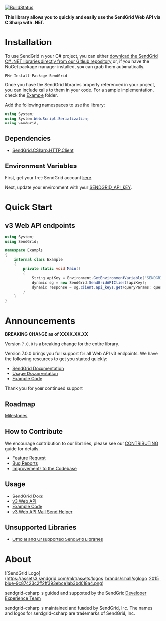 ﻿[![BuildStatus](https://travis-ci.org/sendgrid/sendgrid-csharp.png?branch=master)](https://travis-ci.org/sendgrid/sendgrid-csharp)

**This library allows you to quickly and easily use the SendGrid Web API via C Sharp with .NET.**

# Installation

To use SendGrid in your C# project, you can either <a href="https://github.com/sendgrid/sendgrid-csharp.git">download the SendGrid C# .NET libraries directly from our Github repository</a> or, if you have the NuGet package manager installed, you can grab them automatically.

```
PM> Install-Package SendGrid 
```

Once you have the SendGrid libraries properly referenced in your project, you can include calls to them in your code. 
For a sample implementation, check the [Example](https://github.com/sendgrid/sendgrid-csharp/tree/master/SendGrid/Example) folder.

Add the following namespaces to use the library:
```csharp
using System;
using System.Web.Script.Serialization;
using SendGrid;
```

## Dependencies

- [SendGrid.CSharp.HTTP.Client](https://github.com/sendgrid/csharp-http-client)

## Environment Variables 

First, get your free SendGrid account [here](https://sendgrid.com/free?source=sendgrid-csharp).

Next, update your environment with your [SENDGRID_API_KEY](https://app.sendgrid.com/settings/api_keys).

# Quick Start

## v3 Web API endpoints

```csharp
using System;
using SendGrid;

namespace Example
{
    internal class Example
    {
        private static void Main()
        {
            String apiKey = Environment.GetEnvironmentVariable("SENDGRID_APIKEY", EnvironmentVariableTarget.User);
            dynamic sg = new SendGrid.SendGridAPIClient(apiKey);
            dynamic response = sg.client.api_keys.get(queryParams: queryParams);
        }
    }
}
```

# Announcements

**BREAKING CHANGE as of XXXX.XX.XX**

Version `7.0.0` is a breaking change for the entire library.

Version 7.0.0 brings you full support for all Web API v3 endpoints. We
have the following resources to get you started quickly:

-   [SendGrid
    Documentation](https://sendgrid.com/docs/API_Reference/Web_API_v3/index.html)
-   [Usage
    Documentation](https://github.com/sendgrid/sendgrid-csharp/blob/master/USAGE.md)
-   [Example
    Code](https://github.com/sendgrid/sendgrid-csharp/blob/master/Example)

Thank you for your continued support!

## Roadmap

[Milestones](https://github.com/sendgrid/sendgrid-csharp/milestones)

## How to Contribute

We encourage contribution to our libraries, please see our [CONTRIBUTING](https://github.com/sendgrid/sendgrid-csharp/blob/master/CONTRIBUTING.md) guide for details.

* [Feature Request](https://github.com/sendgrid/sendgrid-csharp/blob/master/CONTRIBUTING.md#feature_request)
* [Bug Reports](https://github.com/sendgrid/sendgrid-csharp/blob/master/CONTRIBUTING.md#submit_a_bug_report)
* [Improvements to the Codebase](https://github.com/sendgrid/sendgrid-csharp/blob/master/CONTRIBUTING.md#improvements_to_the_codebase)

## Usage

- [SendGrid Docs](https://sendgrid.com/docs/API_Reference/index.html)
- [v3 Web API](https://github.com/sendgrid/sendgrid-csharp/blob/master/USAGE.md)
- [Example Code](https://github.com/sendgrid/sendgrid-csharp/blob/master/examples)
- [v3 Web API Mail Send Helper]()

## Unsupported Libraries

- [Official and Unsupported SendGrid Libraries](https://sendgrid.com/docs/Integrate/libraries.html)

# About

![SendGrid Logo]
(https://assets3.sendgrid.com/mkt/assets/logos_brands/small/sglogo_2015_blue-9c87423c2ff2ff393ebce1ab3bd018a4.png)

sendgrid-csharp is guided and supported by the SendGrid [Developer Experience Team](mailto:dx@sendgrid.com).

sendgrid-csharp is maintained and funded by SendGrid, Inc. The names and logos for sendgrid-csharp are trademarks of SendGrid, Inc.

